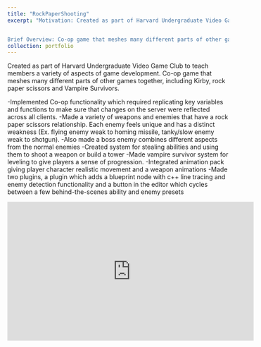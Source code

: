 ```yaml
---
title: "RockPaperShooting"
excerpt: "Motivation: Created as part of Harvard Undergraduate Video Game Club to teach members a variety of aspects of game development. 


Brief Overview: Co-op game that meshes many different parts of other games together, including Kirby, rock paper scissors and Vampire Survivors.<br/><img src='/images/RockPaperShoot.jpg' width='560' height='315'>"
collection: portfolio
---
```

Created as part of Harvard Undergraduate Video Game Club to teach members a variety of aspects of game development. Co-op game that meshes many different parts of other games together, including Kirby, rock paper scissors and Vampire Survivors.

-Implemented Co-op functionality which required replicating key variables and functions to make sure that changes on the server were reflected across all clients.
-Made a variety of weapons and enemies that have a rock paper scissors relationship. Each enemy feels unique and has a distinct weakness (Ex. flying enemy weak to homing missile, tanky/slow enemy weak to shotgun).
-Also made a boss enemy combines different aspects from the normal enemies
-Created system for stealing abilities and using them to shoot a weapon or build a tower
-Made vampire survivor system for leveling to give players a sense of progression.
-Integrated animation pack giving player character realistic movement and a weapon animations
-Made two plugins, a plugin which adds a blueprint node with c++ line tracing and enemy detection functionality and a button in the editor which cycles between a few behind-the-scenes ability and enemy presets

<iframe width="560" height="315" src="https://www.youtube.com/embed/jg7QUjF81fI" frameborder="0" allowfullscreen></iframe>
